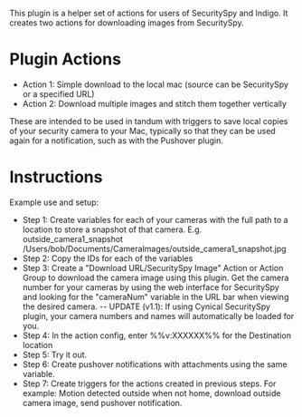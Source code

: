 This plugin is a helper set of actions for users of SecuritySpy and Indigo.  It creates two actions for downloading images from SecuritySpy.

# Plugin Actions #
* Action 1: Simple download to the local mac (source can be SecuritySpy or a specified URL)
* Action 2: Download multiple images and stitch them together vertically

These are intended to be used in tandum with triggers to save local copies of your security camera to your Mac, typically so that they can be used again for a notification, such as with the Pushover plugin.

# Instructions #
Example use and setup:

* Step 1: Create variables for each of your cameras with the full path to a location to store a snapshot of that camera.  E.g.  outside_camera1_snapshot    /Users/bob/Documents/CameraImages/outside_camera1_snapshot.jpg
* Step 2: Copy the IDs for each of the variables
* Step 3: Create a "Download URL/SecuritySpy Image" Action or Action Group to download the camera image using this plugin.  Get the camera number for your cameras by using the web interface for SecuritySpy and looking for the "cameraNum" variable in the URL bar when viewing the desired camera.  -- UPDATE (v1.1): If using Cynical SecuritySpy plugin, your camera numbers and names will automatically be loaded for you.
* Step 4: In the action config, enter %%v:XXXXXX%% for the Destination location
* Step 5: Try it out.
* Step 6: Create pushover notifications with attachments using the same variable.
* Step 7: Create triggers for the actions created in previous steps.  For example: Motion detected outside when not home, download outside camera image, send pushover notification.